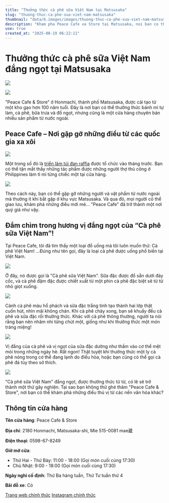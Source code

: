 ```yaml
---
title: "Thưởng thức cà phê sữa Việt Nam tại Matsusaka"
slug: "thuong-thuc-ca-phe-sua-viet-nam-matsusaka"
thumbnail: "data/6.images/images/thuong-thuc-ca-phe-sua-viet-nam-matsusaka.webp"
description: "Kham pha Peace Cafe va Store tai Matsusaka, noi ban co the thuong thuc ca phe sua Viet Nam dam da, ngot ngao ket hop voi sua dac, cung nhieu san pham doc dao tu nuoc ngoai."
use: true
created_at: "2025-08-19 06:22:11"
---
```


# Thưởng thức cà phê sữa Việt Nam đắng ngọt tại Matsusaka

![](/images/uUzvQ3lML_bkIqyakc1vFlHZ-lVjSCI3npXVYKE5vkic27_UPiZsJTcFbdaFU_KTYp3RnehnJYNfgttvTYnvb8QxwawYcPQ8fAq03Dy89eCmgqjbZs0QUJFp0_BpG_TlzYyaOaOWo4UVvx00AdFz9XjAV4kEQwGETZLrtdA0ouTbG0ipbW_ajDL6H2MdFX6Z.webp)

![](/images/title-1755506139452.webp)

"Peace Cafe & Store" ở Honmachi, thành phố Matsusaka, được cải tạo từ một kho gạo hơn 100 năm tuổi. Đây là nơi bạn có thể thưởng thức bánh mì tự làm, cà phê, bữa trưa và đồ ngọt, nhưng cũng là một cửa hàng chuyên bán nhiều sản phẩm từ nước ngoài.

## Peace Cafe – Nơi gặp gỡ những điều từ các quốc gia xa xôi

![](/images/image-1755504949451.webp)

Một trong số đó là [triển lãm túi đan raffia](https://www.instagram.com/p/DL_a4g0Bl4o/?img_index=1) được tổ chức vào tháng trước. Bạn có thể tận mắt thấy những tác phẩm được những người thợ thủ công ở Philippines làm tỉ mỉ từng chiếc một tại cửa hàng.

![](/images/image-1755505244879.webp)

Theo cách này, bạn có thể gặp gỡ những người và vật phẩm từ nước ngoài mà thường ít khi bắt gặp ở khu vực Matsusaka. Và qua đó, mọi người có thể giao lưu, khám phá những điều mới mẻ... "Peace Cafe" đã trở thành một nơi quý giá như vậy.

## Đắm chìm trong hương vị đắng ngọt của “Cà phê sữa Việt Nam”!

Tại Peace Cafe, tôi đã tìm thấy một loại đồ uống mà tôi luôn muốn thử: Cà phê Việt Nam! ...Đúng như tên gọi, đây là loại cà phê được uống phổ biến tại Việt Nam.

![](/images/image-1755505640598.webp)

Ở đây, nó được gọi là "Cà phê sữa Việt Nam". Sữa đặc được đổ sẵn dưới đáy cốc, và cà phê đậm đặc được chiết xuất từ một phin cà phê đặc biệt sẽ từ từ nhỏ giọt xuống.

![](/images/image-1755506058760.webp)

Cảnh cà phê màu hổ phách và sữa đặc trắng tinh tạo thành hai lớp thật cuốn hút, nhìn mãi không chán. Khi cà phê chảy xong, bạn sẽ khuấy đều cà phê và sữa đặc rồi thưởng thức. Khác với cà phê thông thường, người ta nói rằng bạn nên nhâm nhi từng chút một, giống như khi thưởng thức một món tráng miệng!

![](/images/image-1755506427619.webp)

Vị đắng của cà phê và vị ngọt của sữa đặc dường như thấm vào cơ thể mệt mỏi trong những ngày hè. Rất ngon! Thật tuyệt khi thưởng thức một ly cà phê nóng trong cơ thể đang lạnh do điều hòa, hoặc bạn cũng có thể gọi cà phê đá tùy theo sở thích.

![](/images/image-1755506754402.webp)

"Cà phê sữa Việt Nam" đắng ngọt, được thưởng thức từ từ, có lẽ sẽ trở thành một thứ gây nghiện. Tại sao bạn không thử ghé thăm "Peace Cafe & Store", nơi bạn có thể khám phá những điều thú vị từ các nền văn hóa khác?

## Thông tin cửa hàng

**Tên cửa hàng**: Peace Cafe & Store

**Địa chỉ**: 2180 Honmachi, Matsusaka-shi, Mie 515-0081 mae蔵

**Điện thoại**: 0598-67-8249

**Giờ mở cửa**:
*   Thứ Hai - Thứ Bảy: 11:00 - 18:00 (Gọi món cuối cùng 17:30)
*   Chủ Nhật: 9:00 - 18:00 (Gọi món cuối cùng 17:30)

**Ngày nghỉ cố định**: Thứ Ba hàng tuần, Thứ Tư tuần thứ 4

**Bãi đỗ xe**: Có

[Trang web chính thức](https://piececafestore.shop-pro.jp/)
[Instagram chính thức](https://www.instagram.com/piece_cafe_and_store/)